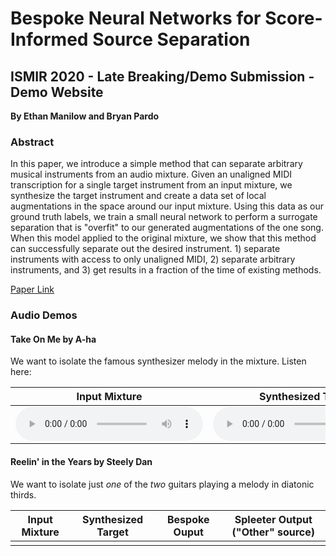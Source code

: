 # Bespoke Neural Networks for Score-Informed Source Separation

## ISMIR 2020 - Late Breaking/Demo Submission - Demo Website

**By Ethan Manilow and Bryan Pardo**

### Abstract

In this paper, we introduce a simple method that can separate arbitrary musical instruments from an audio mixture. Given an unaligned MIDI transcription for a single target instrument from an input mixture, we synthesize the target instrument and create a data set of local augmentations in the space around our input mixture. Using this data as our ground truth labels, we train a small neural network to perform a surrogate separation that is "overfit" to our generated augmentations of the one song. When this model applied to the original mixture, we show that this method can successfully separate out the desired instrument.  1) separate instruments with access to only unaligned MIDI, 2) separate arbitrary instruments, and 3) get results in a fraction of the time of existing methods.

[Paper Link]()


### Audio Demos

#### Take On Me by A-ha


We want to isolate the famous synthesizer melody in the mixture. Listen here:


| Input Mixture                                                                          | Synthesized Target                                                                       | Bespoke Ouput                                                                          | Spleeter Output ("Other" source)                                                         |
|----------------------------------------------------------------------------------------|------------------------------------------------------------------------------------------|----------------------------------------------------------------------------------------|------------------------------------------------------------------------------------------|
| <audio controls>   <source src="audio/take_on_me/mix.wav" type="audio/wav">   </audio> | <audio controls>   <source src="audio/take_on_me/synth.wav" type="audio/wav">   </audio> | <audio controls>   <source src="audio/take_on_me/est.wav" type="audio/wav">   </audio> | <audio controls>   <source src="audio/take_on_me/other.wav" type="audio/wav">   </audio> |


#### Reelin' in the Years by Steely Dan

We want to isolate just _one_ of the _two_ guitars playing a melody in diatonic thirds.


| Input Mixture | Synthesized Target | Bespoke Ouput | Spleeter Output ("Other" source) |
|---------------|--------------------|---------------|----------------------------------|
|               |                    |               |                                  |



